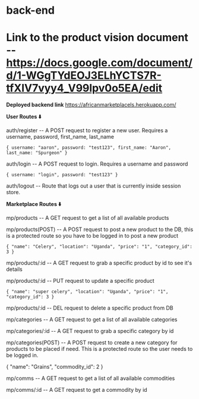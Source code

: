 # back-end

# Link to the product vision document -- https://docs.google.com/document/d/1-WGgTYdEOJ3ELhYCTS7R-tfXlV7vyy4_V99lpv0o5EA/edit

**Deployed backend link**
https://africanmarketplacels.herokuapp.com/

**User Routes ⬇️**

auth/register -- A POST request to register a new user. Requires a username, password, first_name, last_name

`{ username: "aaron", password: "test123", first_name: "Aaron", last_name: "Spurgeon" }`

auth/login -- A POST request to login. Requires a username and password

`{ username: "login", password: "test123" }`

auth/logout -- Route that logs out a user that is currently inside session store.

**Marketplace Routes ⬇️**

mp/products -- A GET request to get a list of all available products

mp/products(POST) -- A POST request to post a new product to the DB, this is a protected route so you have to be logged in to post a new product

`{ "name": "Celery", "location": "Uganda", "price": "1", "category_id": 3 }`

mp/products/:id -- A GET request to grab a specific product by id to see it's details

mp/products/:id -- PUT request to update a specific product

`{ "name": "super celery", "location": "Uganda", "price": "1", "category_id": 3 }`

mp/products/:id -- DEL request to delete a specific product from DB

mp/categories -- A GET request to get a list of all available categories

mp/categories/:id -- A GET request to grab a specific category by id

mp/categories(POST) -- A POST request to create a new category for products to be placed if need. This is a protected route so the user needs to be logged in.

{
"name": "Grains",
"commodity_id": 2
}

mp/comms -- A GET request to get a list of all available commodities

mp/comms/:id -- A GET request to get a commodity by id
